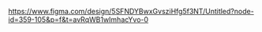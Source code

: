 https://www.figma.com/design/5SFNDYBwxGvsziHfg5f3NT/Untitled?node-id=359-105&p=f&t=avRqWB1wImhacYvo-0
